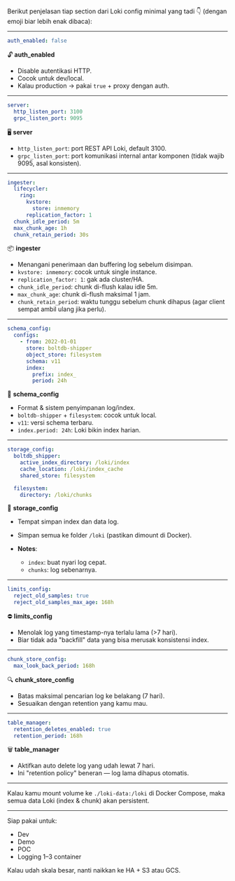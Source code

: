 Berikut penjelasan tiap section dari Loki config minimal yang tadi 👇 (dengan emoji biar lebih enak dibaca):

---

```yaml
auth_enabled: false
```

🔓 **auth\_enabled**

* Disable autentikasi HTTP.
* Cocok untuk dev/local.
* Kalau production → pakai `true` + proxy dengan auth.

---

```yaml
server:
  http_listen_port: 3100
  grpc_listen_port: 9095
```

🖥️ **server**

* `http_listen_port`: port REST API Loki, default 3100.
* `grpc_listen_port`: port komunikasi internal antar komponen (tidak wajib 9095, asal konsisten).

---

```yaml
ingester:
  lifecycler:
    ring:
      kvstore:
        store: inmemory
      replication_factor: 1
  chunk_idle_period: 5m
  max_chunk_age: 1h
  chunk_retain_period: 30s
```

📦 **ingester**

* Menangani penerimaan dan buffering log sebelum disimpan.
* `kvstore: inmemory`: cocok untuk single instance.
* `replication_factor: 1`: gak ada cluster/HA.
* `chunk_idle_period`: chunk di-flush kalau idle 5m.
* `max_chunk_age`: chunk di-flush maksimal 1 jam.
* `chunk_retain_period`: waktu tunggu sebelum chunk dihapus (agar client sempat ambil ulang jika perlu).

---

```yaml
schema_config:
  configs:
    - from: 2022-01-01
      store: boltdb-shipper
      object_store: filesystem
      schema: v11
      index:
        prefix: index_
        period: 24h
```

📘 **schema\_config**

* Format & sistem penyimpanan log/index.
* `boltdb-shipper` + `filesystem`: cocok untuk local.
* `v11`: versi schema terbaru.
* `index.period: 24h`: Loki bikin index harian.

---

```yaml
storage_config:
  boltdb_shipper:
    active_index_directory: /loki/index
    cache_location: /loki/index_cache
    shared_store: filesystem

  filesystem:
    directory: /loki/chunks
```

💾 **storage\_config**

* Tempat simpan index dan data log.
* Simpan semua ke folder `/loki` (pastikan dimount di Docker).
* **Notes**:

  * `index`: buat nyari log cepat.
  * `chunks`: log sebenarnya.

---

```yaml
limits_config:
  reject_old_samples: true
  reject_old_samples_max_age: 168h
```

⛔ **limits\_config**

* Menolak log yang timestamp-nya terlalu lama (>7 hari).
* Biar tidak ada "backfill" data yang bisa merusak konsistensi index.

---

```yaml
chunk_store_config:
  max_look_back_period: 168h
```

🔍 **chunk\_store\_config**

* Batas maksimal pencarian log ke belakang (7 hari).
* Sesuaikan dengan retention yang kamu mau.

---

```yaml
table_manager:
  retention_deletes_enabled: true
  retention_period: 168h
```

🗑️ **table\_manager**

* Aktifkan auto delete log yang udah lewat 7 hari.
* Ini "retention policy" beneran — log lama dihapus otomatis.

---

Kalau kamu mount volume ke `./loki-data:/loki` di Docker Compose, maka semua data Loki (index & chunk) akan persistent.

---

Siap pakai untuk:

* Dev
* Demo
* POC
* Logging 1–3 container

Kalau udah skala besar, nanti naikkan ke HA + S3 atau GCS.
